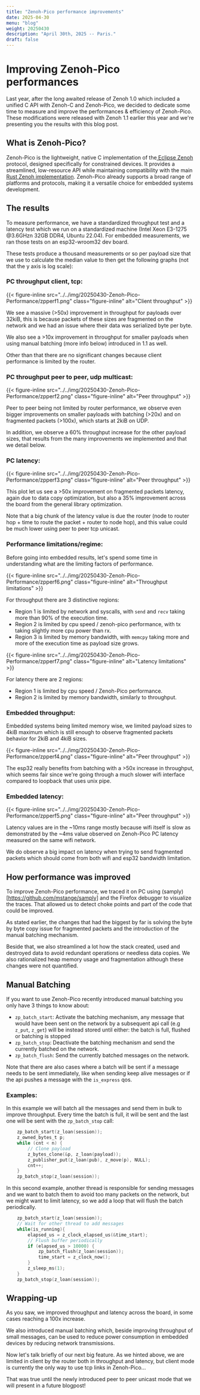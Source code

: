 ```yaml
---
title: "Zenoh-Pico performance improvements"
date: 2025-04-30
menu: "blog"
weight: 20250430
description: "April 30th, 2025 -- Paris."
draft: false
---
```


# Improving Zenoh-Pico performances

Last year, after the long awaited release of Zenoh 1.0 which included a unified C API with Zenoh-C and Zenoh-Pico, we decided to dedicate some time to measure and improve the performances & efficiency of Zenoh-Pico. These modifications were released with Zenoh 1.1 earlier this year and we're presenting you the results with this blog post.

## What is Zenoh-Pico?

Zenoh-Pico is the lightweight, native C implementation of the[ Eclipse Zenoh](http://zenoh.io) protocol, designed specifically for constrained devices. It provides a streamlined, low-resource API while maintaining compatibility with the main[ Rust Zenoh implementation](https://github.com/eclipse-zenoh/zenoh). Zenoh-Pico already supports a broad range of platforms and protocols, making it a versatile choice for embedded systems development.

## The results

To measure performance, we have a standardized throughput test and a latency test which we run on a standardized machine (Intel Xeon E3-1275 @3.6GHzn 32GB DDR4, Ubuntu 22.04). For embedded measurements, we ran those tests on an esp32-wroom32 dev board. 

These tests produce a thousand measurements or so per payload size that we use to calculate the median value to then get the following graphs (not that the y axis is log scale):

### PC throughput client, tcp:

{{< figure-inline
    src="../../img/20250430-Zenoh-Pico-Performance/zpperf1.png"
    class="figure-inline"
    alt="Client throughput" >}}

We see a massive (>50x) improvement in throughput for payloads over 32kiB, this is because packets of these sizes are fragmented on the network and we had an issue where their data was serialized byte per byte.

We also see a >10x improvement in throughput for smaller payloads when using manual batching (more info below) introduced in 1.1 as well. 

Other than that there are no significant changes because client performance is limited by the router.

 ### PC throughput peer to peer, udp multicast:

{{< figure-inline
    src="../../img/20250430-Zenoh-Pico-Performance/zpperf2.png"
    class="figure-inline"
    alt="Peer throughput" >}}

Peer to peer being not limited by router performance, we observe even bigger improvements on smaller payloads with batching (>20x) and on fragmented packets (>100x), which starts at 2kiB on UDP. 

In addition, we observe a 60% throughput increase for the other payload sizes, that results from the many improvements we implemented and that we detail below.

### PC latency:

{{< figure-inline
    src="../../img/20250430-Zenoh-Pico-Performance/zpperf3.png"
    class="figure-inline"
    alt="Peer throughput" >}}

This plot let us see a >50x improvement on fragmented packets latency, again due to data copy optimization, but also a 35% improvement across the board from the general library optimization. 

Note that a big chunk of the latency value is due the router (node to router hop + time to route the packet + router to node hop), and this value could be much lower using peer to peer tcp unicast.

### Performance limitations/regime:

Before going into embedded results, let's spend some time in understanding what are the limiting factors of performance.

{{< figure-inline
    src="../../img/20250430-Zenoh-Pico-Performance/zpperf6.png"
    class="figure-inline"
    alt="Throughput limitations" >}}

For throughput there are 3 distinctive regions:
* Region 1 is limited by network and syscalls, with `send` and `recv` taking more than 90% of the execution time.
* Region 2 is limited by cpu speed / zenoh-pico performance, with tx taking slightly more cpu power than rx.
* Region 3 is limited by memory bandwidth, with `memcpy` taking more and more of the execution time as payload size grows.

{{< figure-inline
    src="../../img/20250430-Zenoh-Pico-Performance/zpperf7.png"
    class="figure-inline"
    alt="Latency limitations" >}}

For latency there are 2 regions:
* Region 1 is limited by cpu speed / Zenoh-Pico performance.
* Region 2 is limited by memory bandwidth, similarly to throughput.

### Embedded throughput:

Embedded systems being limited memory wise, we limited payload sizes to 4kiB maximum which is still enough to observe fragmented packets behavior for 2kiB and 4kiB sizes.

{{< figure-inline
    src="../../img/20250430-Zenoh-Pico-Performance/zpperf4.png"
    class="figure-inline"
    alt="Peer throughput" >}}

The esp32 really benefits from batching with a >50x increase in throughput, which seems fair since we're going through a much slower wifi interface compared to loopback that uses unix pipe.

### Embedded latency:

{{< figure-inline
    src="../../img/20250430-Zenoh-Pico-Performance/zpperf5.png"
    class="figure-inline"
    alt="Peer throughput" >}}

Latency values are in the ~10ms range mostly because wifi itself is slow as demonstrated by the ~4ms value observed on Zenoh-Pico PC latency measured on the same wifi network.

We do observe a big impact on latency when trying to send fragmented packets which should come from both wifi and esp32 bandwidth limitation.

## How performance was improved

To improve Zenoh-Pico performance, we traced it on PC using (samply)[https://github.com/mstange/samply] and the Firefox debugger to visualize the traces. That allowed us to detect choke points and part of the code that could be improved.

As stated earlier, the changes that had the biggest by far is solving the byte by byte copy issue for fragmented packets and the introduction of the manual batching mechanism.

Beside that, we also streamlined a lot how the stack created, used and destroyed data to avoid redundant operations or needless data copies. We also rationalized heap memory usage and fragmentation although these changes were not quantified.

## Manual Batching

If you want to use Zenoh-Pico recently introduced manual batching you only have 3 things to know about:
* `zp_batch_start`: Activate the batching mechanism, any message that would have been sent on the network by a subsequent api call (e.g `z_put`, `z_get`) will be instead stored until either: the batch is full, flushed or batching is stopped 
* `zp_batch_stop`: Deactivate the batching mechanism and send the currently batched on the network.
* `zp_batch_flush`: Send the currently batched messages on the network.

Note that there are also cases where a batch will be sent if a message needs to be sent immediately, like when sending keep alive messages or if the api pushes a message with the `is_express` qos.

### Examples:

In this example we will batch all the messages and send them in bulk to improve throughput. Every time the batch is full, it will be sent and the last one will be sent with the `zp_batch_stop` call:

```C
    zp_batch_start(z_loan(session));
    z_owned_bytes_t p;
    while (cnt < n) {
        // Clone payload
        z_bytes_clone(&p, z_loan(payload));
        z_publisher_put(z_loan(pub), z_move(p), NULL);
        cnt++;
    }
    zp_batch_stop(z_loan(session));
```

In this second example, another thread is responsible for sending messages and we want to batch them to avoid too many packets on the network, but we might want to limit latency, so we add a loop that will flush the batch periodically.

```C
    zp_batch_start(z_loan(session));
    // Wait for other thread to add messages
    while(is_running){
        elapsed_us = z_clock_elapsed_us(&time_start);
        // Flush buffer periodically
        if (elapsed_us > 10000) {
            zp_batch_flush(z_loan(session));
            time_start = z_clock_now();
        }
        z_sleep_ms(1);
    }
    zp_batch_stop(z_loan(session));
```

## Wrapping-up

As you saw, we improved throughput and latency across the board, in some cases reaching a 100x increase.

We also introduced manual batching which, beside improving throughput of small messages, can be used to reduce power consumption in embedded devices by reducing network transmissions. 

Now let's talk briefly of our next big feature. As we hinted above, we are limited in client by the router both in throughput and latency, but client mode is currently the only way to use tcp links in Zenoh-Pico... 

That was true until the newly introduced peer to peer unicast mode that we will present in a future blogpost!

